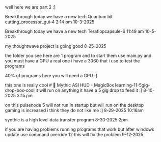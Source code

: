 well here we are part 2 :]

Breakthrough today we have a new tech Quantum bit cutting_processor_gui-4   2:14 pm 10-3-2025

Breakthrough today we have a new tech Teraflopcapsule-6   11:49 am  10-5-2025


my thoughtwave project is going good 8-25-2025

the folder you see here are 1 program and to start them use main.py   and you must have a GPU  a real one i have a 3060 that i use to test the programs 

40%  of programs here you will need a GPU   :]


this one is really cool # 🔮 Mythic ASI HUD - MagicBox learning-11-5gig-drop-box-cool  it  will run on anything it have a 5 gig drop to feed it :] 8-10-2025 3:15.pm

on this pulsenode 5 will not run in startup but will run on the desktop gaming is increased  i think they do not like me :]  8-29-2025   10:16am 

synthic  is a high level data transfer program   8-30-2025    2pm


if you are having problems running programs that work but after  windows update use command override 12  this will fix the problem  9-12-2025

